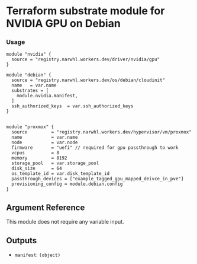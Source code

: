 # Terraform substrate module for NVIDIA GPU on Debian

### Usage

```hcl
module "nvidia" {
  source = "registry.narwhl.workers.dev/driver/nvidia/gpu"
}

module "debian" {
  source = "registry.narwhl.workers.dev/os/debian/cloudinit"
  name   = var.name
  substrates = [
    module.nvidia.manifest,
  ]
  ssh_authorized_keys  = var.ssh_authorized_keys
}


module "proxmox" {
  source         = "registry.narwhl.workers.dev/hypervisor/vm/proxmox"
  name           = var.name
  node           = var.node
  firmware       = "uefi" // required for gpu passthrough to work
  vcpus          = 8
  memory         = 8192
  storage_pool   = var.storage_pool
  disk_size      = 64
  os_template_id = var.disk_template_id
  passthrough_devices = ["example_tagged_gpu_mapped_deivce_in_pve"]
  provisioning_config = module.debian.config
}

```

## Argument Reference

This module does not require any variable input.

## Outputs

- `manifest`: `(object)`